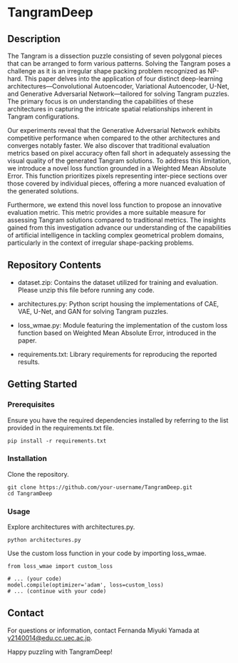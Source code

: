 # TangramDeep
## Description
The Tangram is a dissection puzzle consisting of seven polygonal pieces that can be arranged to form various patterns. Solving the Tangram poses a challenge as it is an irregular shape packing problem recognized as NP-hard. This paper delves into the application of four distinct deep-learning architectures—Convolutional Autoencoder, Variational Autoencoder, U-Net, and Generative Adversarial Network—tailored for solving Tangram puzzles. The primary focus is on understanding the capabilities of these architectures in capturing the intricate spatial relationships inherent in Tangram configurations.

Our experiments reveal that the Generative Adversarial Network exhibits competitive performance when compared to the other architectures and converges notably faster. We also discover that traditional evaluation metrics based on pixel accuracy often fall short in adequately assessing the visual quality of the generated Tangram solutions. To address this limitation, we introduce a novel loss function grounded in a Weighted Mean Absolute Error. This function prioritizes pixels representing inter-piece sections over those covered by individual pieces, offering a more nuanced evaluation of the generated solutions.

Furthermore, we extend this novel loss function to propose an innovative evaluation metric. This metric provides a more suitable measure for assessing Tangram solutions compared to traditional metrics. The insights gained from this investigation advance our understanding of the capabilities of artificial intelligence in tackling complex geometrical problem domains, particularly in the context of irregular shape-packing problems.

## Repository Contents
- dataset.zip: Contains the dataset utilized for training and evaluation. Please unzip this file before running any code.

- architectures.py: Python script housing the implementations of CAE, VAE, U-Net, and GAN for solving Tangram puzzles.

- loss_wmae.py: Module featuring the implementation of the custom loss function based on Weighted Mean Absolute Error, introduced in the paper.

- requirements.txt: Library requirements for reproducing the reported results.

## Getting Started
### Prerequisites
Ensure you have the required dependencies installed by referring to the list provided in the requirements.txt file.

```
pip install -r requirements.txt
```
### Installation
Clone the repository.

```
git clone https://github.com/your-username/TangramDeep.git
cd TangramDeep
```

### Usage
Explore architectures with architectures.py.
```
python architectures.py
```
Use the custom loss function in your code by importing loss_wmae.
```
from loss_wmae import custom_loss

# ... (your code)
model.compile(optimizer='adam', loss=custom_loss)
# ... (continue with your code)
```

## Contact
For questions or information, contact Fernanda Miyuki Yamada at y2140014@edu.cc.uec.ac.jp.

Happy puzzling with TangramDeep!


